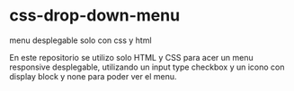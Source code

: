 # css-drop-down-menu
menu desplegable solo con css y html

En este repositorio se utilizo solo HTML y CSS para acer un menu responsive desplegable, utilizando un input type checkbox y un icono con display block y none para poder ver el menu.
